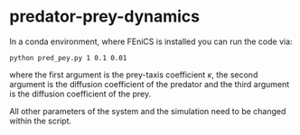 # predator-prey-dynamics

In a conda environment, where FEniCS is installed you can run the code via:

`python pred_pey.py 1 0.1 0.01` 

where the first argument is the prey-taxis coefficient $\kappa$, the second argument is the diffusion coefficient of the predator 
and the third argument is the diffusion coefficient of the prey.

All other parameters of the system and the simulation need to be changed within the script.
